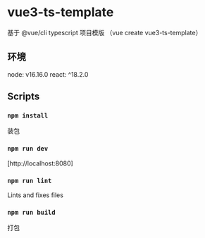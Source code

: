 # vue3-ts-template

基于 @vue/cli typescript 项目模版 （vue create vue3-ts-template）

## 环境

node: v16.16.0
react: ^18.2.0

## Scripts

### `npm install`

装包

### `npm run dev`

[http://localhost:8080]

### `npm run lint`

Lints and fixes files

### `npm run build`

打包